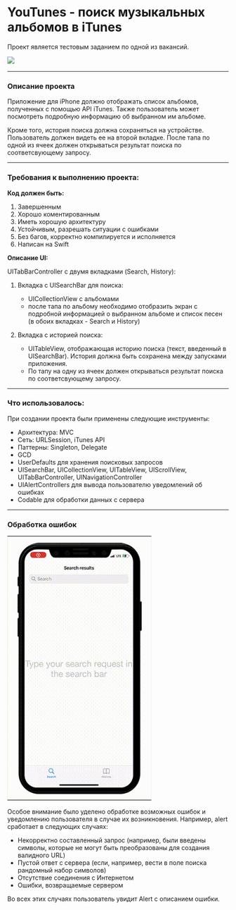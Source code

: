 # YouTunes - поиск музыкальных альбомов в iTunes

Проект является тестовым заданием по одной из вакансий.

![](ReadmeImages/YouTunes.gif)

****
### Описание проекта
Приложение для iPhone должно отображать список альбомов, полученных с помощью API iTunes. Также пользователь может посмотреть подробную информацию об выбранном им альбоме.

Кроме того, история поиска должна сохраняться на устройстве. Пользователь должен видеть ее на второй вкладке. После тапа по одной из ячеек должен открываться результат поиска по соответсвующему запросу.

****
### Требования к выполнению проекта:
__Код должен быть:__
1. Завершенным
2. Хорошо коментированным
3. Иметь хорошую архитектуру
4. Устойчивым, разрешать ситуации с ошибками
5. Без багов, корректно компилируется и исполняется
6. Написан на Swift

__Описание UI:__

UITabBarController с двумя вкладками (Search, History):
1. Вкладка с UISearchBar для поиска:
    - UICollectionView с альбомами
    - после тапа по альбому необходимо отобразить экран с подробной информацией о выбранном альбоме и список песен (в обоих вкладках - Search и History)

2. Вкладка с историей поиска:
    - UITableView, отображающая историю поиска (текст, введенный в UISearchBar). История должна быть сохранена между запусками приложения.
    - По тапу на одну из ячеек должен открываться результат поиска по соответсвующему запросу.
****
### Что использовалось: 
При создании проекта были применены следующие инструменты:
- Архитектура: MVC
- Сеть: URLSession, iTunes API
- Паттерны: Singleton, Delegate
- GCD
- UserDefaults для хранения поисковых запросов
- UISearchBar, UICollectionView, UITableView, UIScrollView, UITabBarController, UINavigationController
- UIAlertControllers для вывода пользователю уведомлений об ошибках
- Codable для обработки данных с сервера
****
### Обработка ошибок

![](ReadmeImages/YouTunesErrorHandling.gif)

Особое внимание было уделено обработке возможных ошибок и уведомлению пользователя в случае их возникновения. Например, alert сработает в следующих случаях:
- Некорректно составленный запрос (например, были введены символы, которые не могут быть преобразованы для создания валидного URL)
- Пустой ответ с сервера (если, например, вести в поле поиска рандомный набор символов)
- Отсутствие соединения с Интернетом
- Ошибки, возвращаемые сервером

Во всех этих случаях пользователь увидит Alert с описанием ошибки.
